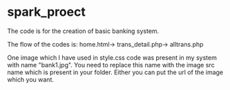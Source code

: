 # spark_proect
The code is for the creation of basic banking system.

The flow of the codes is:
home.html-> trans_detail.php-> alltrans.php

One image which I have used in style.css code was present in my system with name "bank1.jpg".
You need to replace this name with the image src name which is present in your folder.
Either you can put the url of the image which you want.

